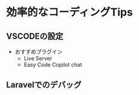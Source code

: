 # 効率的なコーディングTips

## VSCODEの設定
- おすすめプラグイン
  - Live Server
  - Easy Code Copilot chat

## Laravelでのデバッグ

